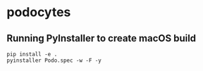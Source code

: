 # podocytes


## Running PyInstaller to create macOS build

```
pip install -e .
pyinstaller Podo.spec -w -F -y
```
